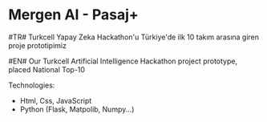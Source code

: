 # Mergen AI - Pasaj+

<p><span>#TR# </span> Turkcell Yapay Zeka Hackathon'u Türkiye'de ilk 10 takım arasına giren proje prototipimiz</p>

<p><span>#EN# </span> Our Turkcell Artificial Intelligence Hackathon project prototype, placed National Top-10 </p>


Technologies:

- Html, Css, JavaScript
- Python (Flask, Matpolib, Numpy...)
